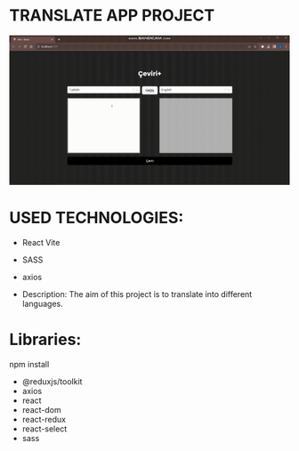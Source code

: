 # TRANSLATE APP PROJECT


![view gif](translate-app-project.gif)

# USED TECHNOLOGIES:
- React Vite
- SASS
- axios

- Description: The aim of this project is to translate into different languages.

# Libraries:
npm install
- @reduxjs/toolkit
- axios
- react
- react-dom
- react-redux
- react-select
- sass




